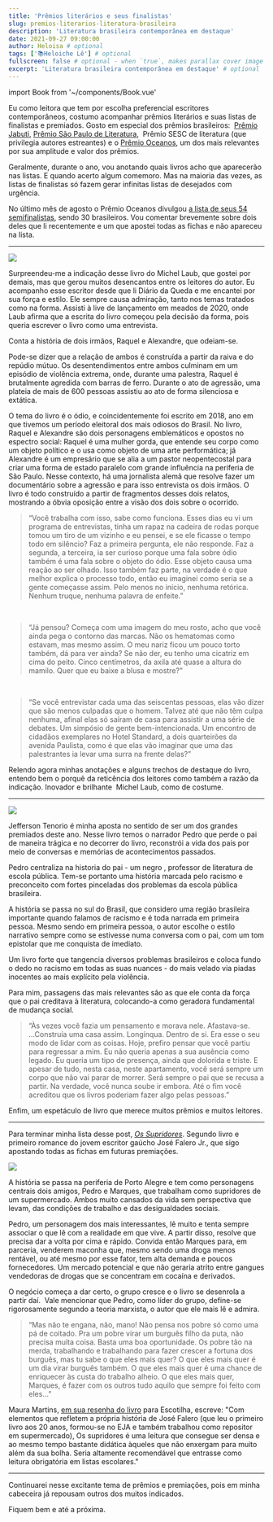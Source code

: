 ```yaml
---
title: 'Prêmios literários e seus finalistas'
slug: premios-literarios-literatura-brasileira
description: 'Literatura brasileira contemporânea em destaque'
date: 2021-09-27 09:00:00
author: Heloisa # optional
tags: ['📚Heloiche Lê'] # optional
fullscreen: false # optional - when `true`, makes parallax cover image take up full viewport height
excerpt: 'Literatura brasileira contemporânea em destaque' # optional
---
```


import Book from '~/components/Book.vue'

Eu como leitora que tem por escolha preferencial escritores contemporâneos, costumo acompanhar prêmios literários e suas listas de finalistas e premiados. Gosto em especial dos prêmios brasileiros:  [Prêmio Jabuti](https://pt.wikipedia.org/wiki/Pr%C3%AAmio_Jabuti), [Prêmio São Paulo de Literatura](https://pt.wikipedia.org/wiki/Pr%C3%AAmio_S%C3%A3o_Paulo_de_Literatura),  Prêmio SESC de literatura (que privilegia autores estreantes) e o [Prêmio Oceanos](https://pt.wikipedia.org/wiki/Pr%C3%AAmio_Oceanos), um dos mais relevantes por sua amplitude e valor dos prêmios.

Geralmente, durante o ano, vou anotando quais livros acho que aparecerão nas listas. E quando acerto algum comemoro. Mas na maioria das vezes, as listas de finalistas só fazem gerar infinitas listas de desejados com urgência.

No último mês de agosto o Prêmio Oceanos divulgou [a lista de seus 54 semifinalistas](https://www.publishnews.com.br/materias/2021/08/26/premio-oceanos-divulga-semifinalistas-da-sua-edicao-2021), sendo 30 brasileiros. Vou comentar brevemente sobre dois deles que li recentemente e um que apostei todas as fichas e não apareceu na lista.

---

<book title="Solução de dois estados" author="Michel Laub" link="https://amzn.to/3vaZNxC">
<a target="_blank"  href="https://www.amazon.com.br/gp/product/8535933794/ref=as_li_tl?ie=UTF8&camp=1789&creative=9325&creativeASIN=8535933794&linkCode=as2&tag=heloisaavroch-20&linkId=e557d40d357c1bb3b3de562d1822fc2f"><img border="0" src="//ws-na.amazon-adsystem.com/widgets/q?_encoding=UTF8&MarketPlace=BR&ASIN=8535933794&ServiceVersion=20070822&ID=AsinImage&WS=1&Format=_SL250_&tag=heloisaavroch-20" ></a>
</book>

Surpreendeu-me a indicação desse livro do Michel Laub, que gostei por demais, mas que gerou muitos desencantos entre os leitores do autor. Eu acompanho esse escritor desde que li Diário da Queda e me encantei por sua força e estilo. Ele sempre causa admiração, tanto nos temas tratados como na forma. Assisti à live de lançamento em meados de 2020, onde Laub afirma que a escrita do livro começou pela decisão da forma, pois queria escrever o livro como uma entrevista.

Conta a história de dois irmãos, Raquel e Alexandre, que odeiam-se.

Pode-se dizer que a relação de ambos é construída a partir da raiva e do repúdio mútuo. Os desentendimentos entre ambos culminam em um episódio de violência extrema, onde, durante uma palestra, Raquel é brutalmente agredida com barras de ferro. Durante o ato de agressão, uma plateia de mais de 600 pessoas assistiu ao ato de forma silenciosa e extática.

O tema do livro é o ódio, e coincidentemente foi escrito em 2018, ano em que tivemos um período eleitoral dos mais odiosos do Brasil. No livro, Raquel e Alexandre são dois personagens emblemáticos e opostos no espectro social: Raquel é uma mulher gorda, que entende seu corpo como um objeto político e o usa como objeto de uma arte performática; já Alexandre é um empresário que se alia a um pastor neopentecostal para criar uma forma de estado paralelo com grande influência na periferia de São Paulo. Nesse contexto, há uma jornalista alemã que resolve fazer um documentário sobre a agressão e para isso entrevista os dois irmãos. O livro é todo construído a partir de fragmentos desses dois relatos, mostrando a óbvia oposição entre a visão dos dois sobre o ocorrido.

> “Você trabalha com isso, sabe como funciona. Esses dias eu vi um programa de entrevistas, tinha um rapaz na cadeira de rodas porque tomou um tiro de um vizinho e eu pensei, e se ele ficasse o tempo todo em silêncio? Faz a primeira pergunta, ele não responde. Faz a segunda, a terceira, ia ser curioso porque uma fala sobre ódio também é uma fala sobre o objeto do ódio. Esse objeto causa uma reação ao ser olhado. Isso também faz parte, na verdade é o que melhor explica o processo todo, então eu imaginei como seria se a gente começasse assim. Pelo menos no início, nenhuma retórica. Nenhum truque, nenhuma palavra de enfeite.”

<br>

> “Já pensou? Começa com uma imagem do meu rosto, acho que você ainda pega o contorno das marcas. Não os hematomas como estavam, mas mesmo assim. O meu nariz ficou um pouco torto também, dá para ver ainda? Se não der, eu tenho uma cicatriz em cima do peito. Cinco centímetros, da axila até quase a altura do mamilo. Quer que eu baixe a blusa e mostre?”

<br>

> “Se você entrevistar cada uma das seiscentas pessoas, elas vão dizer que são menos culpadas que o homem. Talvez até que não têm culpa nenhuma, afinal elas só saíram de casa para assistir a uma série de debates. Um simpósio de gente bem-intencionada. Um encontro de cidadãos exemplares no Hotel Standard, a dois quarteirões da avenida Paulista, como é que elas vão imaginar que uma das palestrantes ia levar uma surra na frente delas?”

Relendo agora minhas anotações e alguns trechos de destaque do livro, entendo bem o porquê da reticência dos leitores como também a razão da indicação. Inovador e brilhante  Michel Laub, como de costume.

---

<book title="O avesso da pele" author="Jeferson Tenório" link="https://amzn.to/3CFzoez">
<a target="_blank"  href="https://www.amazon.com.br/gp/product/8535933395/ref=as_li_tl?ie=UTF8&camp=1789&creative=9325&creativeASIN=8535933395&linkCode=as2&tag=heloiche04f-20&linkId=e9be229c67052f1142bd87ea1be0cda3"><img border="0" src="//ws-na.amazon-adsystem.com/widgets/q?_encoding=UTF8&MarketPlace=BR&ASIN=8535933395&ServiceVersion=20070822&ID=AsinImage&WS=1&Format=_SL250_&tag=heloiche04f-20" ></a>
</book>

Jefferson Tenorio é minha aposta no sentido de ser um dos grandes premiados deste ano. Nesse livro temos o narrador Pedro que perde o pai de maneira trágica e no decorrer do livro, reconstrói a vida dos pais por meio de conversas e memórias de acontecimentos passados.

Pedro centraliza na historia do pai - um negro , professor de literatura de escola pública. Tem-se portanto uma história marcada pelo racismo e preconceito com fortes pinceladas dos problemas da escola pública brasileira.

A história se passa no sul do Brasil, que considero uma região brasileira importante quando falamos de racismo e é toda narrada em primeira pessoa. Mesmo sendo em primeira pessoa, o autor escolhe o estilo narrativo sempre como se estivesse numa conversa com o pai, com um tom epistolar que me conquista de imediato.

Um livro forte que tangencia diversos problemas brasileiros e coloca fundo o dedo no racismo em todas as suas nuances - do mais velado via piadas inocentes ao mais explícito pela violência.

Para mim, passagens das mais relevantes são as que ele conta da força que o pai creditava à literatura, colocando-a como geradora fundamental de mudança social.

> “Às vezes você fazia um pensamento e morava nele. Afastava-se. ...Construía uma casa assim. Longínqua. Dentro de si. Era esse o seu modo de lidar com as coisas. Hoje, prefiro pensar que você partiu para regressar a mim. Eu não queria apenas a sua ausência como legado. Eu queria um tipo de presença, ainda que dolorida e triste. E apesar de tudo, nesta casa, neste apartamento, você será sempre um corpo que não vai parar de morrer. Será sempre o pai que se recusa a partir. Na verdade, você nunca soube ir embora. Até o fim você acreditou que os livros poderiam fazer algo pelas pessoas.”

Enfim, um espetáculo de livro que merece muitos prêmios e muitos leitores.

---

Para terminar minha lista desse post, _[Os Supridores](https://amzn.to/3kw5wLt)_. Segundo livro e primeiro romance do jovem escritor gaúcho José Falero Jr., que sigo apostando todas as fichas em futuras premiações.

<book title="Os supridores" author="José Falero" link="https://amzn.to/3kw5wLt">
<a target="_blank"  href="https://www.amazon.com.br/gp/product/6556920711/ref=as_li_tl?ie=UTF8&camp=1789&creative=9325&creativeASIN=6556920711&linkCode=as2&tag=heloiche04f-20&linkId=aa6f123b034119c4008211cdf9f9af62"><img border="0" src="//ws-na.amazon-adsystem.com/widgets/q?_encoding=UTF8&MarketPlace=BR&ASIN=6556920711&ServiceVersion=20070822&ID=AsinImage&WS=1&Format=_SL250_&tag=heloiche04f-20" ></a>
</book>

A história se passa na periferia de Porto Alegre e tem como personagens centrais dois amigos, Pedro e Marques, que trabalham como supridores de um supermercado. Ambos muito cansados da vida sem perspectiva que levam, das condições de trabalho e das desigualdades sociais.

Pedro, um personagem dos mais interessantes, lê muito e tenta sempre associar o que lê com a realidade em que vive. A partir disso, resolve que precisa dar a volta por cima e rápido. Convida então Marques para, em parceria, venderem maconha que, mesmo sendo uma droga menos rentável, ou até mesmo por esse fator, tem alta demanda e poucos fornecedores. Um mercado potencial e que não geraria atrito entre gangues vendedoras de drogas que se concentram em cocaína e derivados.

O negócio começa a dar certo, o grupo cresce e o livro se desenrola a partir daí.  Vale mencionar que Pedro, como líder do grupo, define-se rigorosamente segundo a teoria marxista, o autor que ele mais lê e admira.

> “Mas não te engana, não, mano! Não pensa nos pobre só como uma pá de coitado. Pra um pobre virar um burguês filho da puta, não precisa muita coisa. Basta uma boa oportunidade. Os pobre tão na merda, trabalhando e trabalhando para fazer crescer a fortuna dos burguês, mas tu sabe o que eles mais quer? O que eles mais quer é um dia virar burguês também. O que eles mais quer é uma chance de enriquecer às custa do trabalho alheio. O que eles mais quer, Marques, é fazer com os outros tudo aquilo que sempre foi feito com eles...”

Maura Martins, [em sua resenha do livro](https://escotilha.com.br/literatura/ponto-virgula/livro-os-supridores-jose-falero-todavia-resenha-critica/) para Escotilha, escreve: "Com elementos que refletem a própria história de José Falero (que leu o primeiro livro aos 20 anos, formou-se no EJA e também trabalhou como repositor em supermercado), Os supridores é uma leitura que consegue ser densa e ao mesmo tempo bastante didática àqueles que não enxergam para muito além da sua bolha. Seria altamente recomendável que entrasse como leitura obrigatória em listas escolares."

---

Continuarei nesse excitante tema de prêmios e premiações, pois em minha cabeceira já repousam outros dos muitos indicados.

Fiquem bem e até a próxima.
